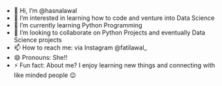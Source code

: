 - 👋 Hi, I’m @hasnalawal
- 👀 I’m interested in learning how to code and venture into Data Science 
- 🌱 I’m currently learning Python Programming 
- 💞️ I’m looking to collaborate on Python Projects and eventually Data Science projects 
- 📫 How to reach me: via Instagram @fatilawal_
- 😄 Pronouns: She!!
- ⚡ Fun fact: About me? I enjoy learning new things and connecting with like minded people 😉

<!---
hasnalawal/hasnalawal is a ✨ special ✨ repository because its `README.md` (this file) appears on your GitHub profile.
You can click the Preview link to take a look at your changes.
--->

